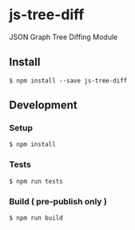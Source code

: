 # js-tree-diff
JSON Graph Tree Diffing Module

## Install

`$ npm install --save js-tree-diff`

## Development

### Setup

`$ npm install`

### Tests

`$ npm run tests`

### Build ( pre-publish only )

`$ npm run build`
